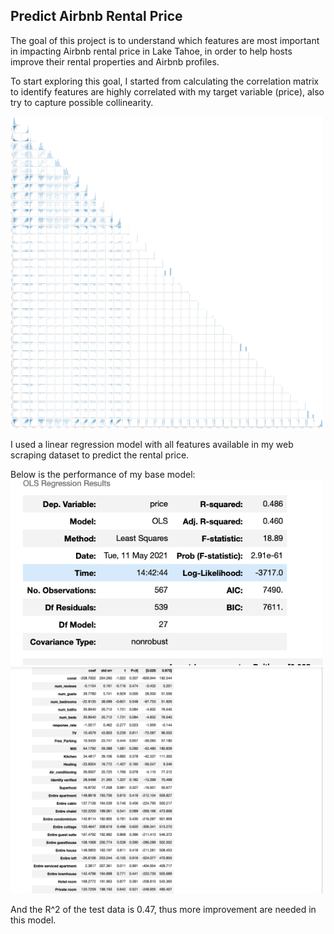 ## Predict Airbnb Rental Price

The goal of this project is to understand which features are most important in impacting Airbnb rental price in Lake Tahoe, in order to help hosts improve their rental properties and Airbnb profiles.

To start exploring this goal, I started from calculating the correlation matrix to identify features are highly correlated with my target variable (price), also try to capture possible collinearity.

<img src="pairplot.png" width=500>


I used a linear regression model with all features available in my web scraping dataset to predict the rental price.

Below is the performance of my base model:
<img src="summary1.png" width=500>
<img src="coef.png" width=500>

And the R^2 of the test data is 0.47, thus more improvement are needed in this model.
